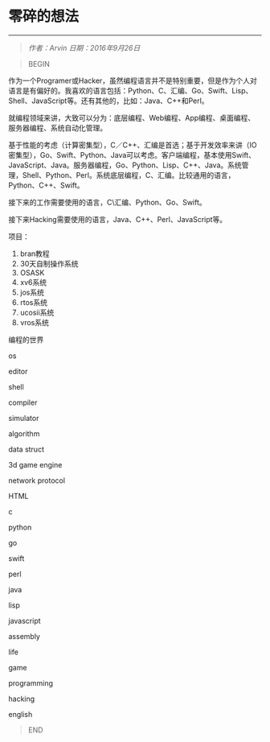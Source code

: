 # 零碎的想法
----------------

> *作者：Arvin 日期：2016年9月26日*

>BEGIN

作为一个Programer或Hacker，虽然编程语言并不是特别重要，但是作为个人对语言是有偏好的。我喜欢的语言包括：Python、C、汇编、Go、Swift、Lisp、Shell、JavaScript等。还有其他的，比如：Java、C++和Perl。

就编程领域来讲，大致可以分为：底层编程、Web编程、App编程、桌面编程、服务器编程、系统自动化管理。

基于性能的考虑（计算密集型），C／C++、汇编是首选；基于开发效率来讲（IO密集型），Go、Swift、Python、Java可以考虑。客户端编程，基本使用Swift、JavaScript、Java。服务器编程，Go、Python、Lisp、C++、Java。系统管理，Shell、Python、Perl。系统底层编程，C、汇编。比较通用的语言，Python、C++、Swift。

接下来的工作需要使用的语言，C\汇编、Python、Go、Swift。

接下来Hacking需要使用的语言，Java、C++、Perl、JavaScript等。

项目：
1. bran教程
2. 30天自制操作系统
3. OSASK
4. xv6系统
5. jos系统
6. rtos系统
7. ucosii系统
8. vros系统

编程的世界

os

editor

shell

compiler

simulator

algorithm

data struct

3d game engine

network protocol

HTML

c

python

go

swift

perl

java

lisp

javascript

assembly

life

game

programming 

hacking

english

>END

